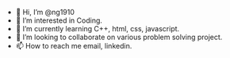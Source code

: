 - 👋 Hi, I’m @ng1910
- 👀 I’m interested in Coding.
- 🌱 I’m currently learning C++, html, css, javascript.
- 💞️ I’m looking to collaborate on various problem solving project.
- 📫 How to reach me email, linkedin.

<!---
ng1910/ng1910 is a ✨ special ✨ repository because its `README.md` (this file) appears on your GitHub profile.
You can click the Preview link to take a look at your changes.
--->
